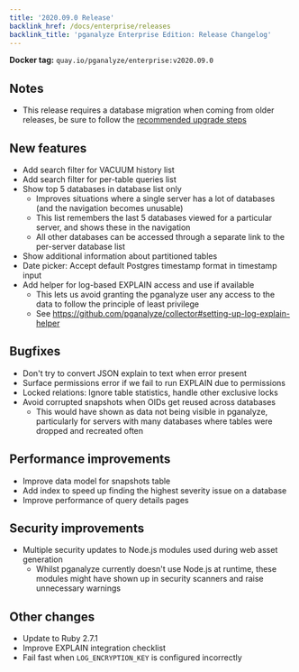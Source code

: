 ```yaml
---
title: '2020.09.0 Release'
backlink_href: /docs/enterprise/releases
backlink_title: 'pganalyze Enterprise Edition: Release Changelog'
---
```


**Docker tag:** `quay.io/pganalyze/enterprise:v2020.09.0`

## Notes

* This release requires a database migration when coming from older releases, be sure to follow the [recommended upgrade steps](/docs/enterprise/upgrade)

## New features

* Add search filter for VACUUM history list
* Add search filter for per-table queries list
* Show top 5 databases in database list only
  - Improves situations where a single server has a lot of databases (and the navigation becomes unusable)
  - This list remembers the last 5 databases viewed for a particular server, and shows these in the navigation
  - All other databases can be accessed through a separate link to the per-server database list
* Show additional information about partitioned tables 
* Date picker: Accept default Postgres timestamp format in timestamp input
* Add helper for log-based EXPLAIN access and use if available
  - This lets us avoid granting the pganalyze user any access to the data to follow
    the principle of least privilege
  - See https://github.com/pganalyze/collector#setting-up-log-explain-helper

## Bugfixes

* Don't try to convert JSON explain to text when error present
* Surface permissions error if we fail to run EXPLAIN due to permissions
* Locked relations: Ignore table statistics, handle other exclusive locks
* Avoid corrupted snapshots when OIDs get reused across databases
  - This would have shown as data not being visible in pganalyze,
    particularly for servers with many databases where tables were
    dropped and recreated often

## Performance improvements

* Improve data model for snapshots table
* Add index to speed up finding the highest severity issue on a database
* Improve performance of query details pages

## Security improvements

* Multiple security updates to Node.js modules used during web asset generation
  - Whilst pganalyze currently doesn't use Node.js at runtime, these modules might have shown up
    in security scanners and raise unnecessary warnings

## Other changes

* Update to Ruby 2.7.1
* Improve EXPLAIN integration checklist
* Fail fast when `LOG_ENCRYPTION_KEY` is configured incorrectly
